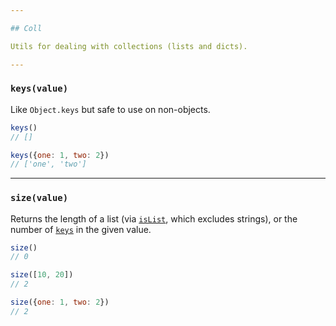 ```yaml
---

## Coll

Utils for dealing with collections (lists and dicts).

---
```


### `keys(value)`

Like `Object.keys` but safe to use on non-objects.

```js
keys()
// []

keys({one: 1, two: 2})
// ['one', 'two']
```

---

### `size(value)`

Returns the length of a list (via [`isList`](#-islist-value-), which excludes
strings), or the number of [`keys`](#-keys-value-) in the given value.

```js
size()
// 0

size([10, 20])
// 2

size({one: 1, two: 2})
// 2
```
